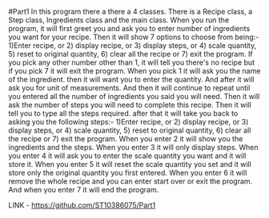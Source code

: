#Part1
In this program there a there a 4 classes. 
There is a Recipe class, a Step class, Ingredients class and the main class. 
When you run the program, it will first greet you and ask you to enter number of ingredients you want for your recipe. 
Then it will show 7 options to choose from being:- 
1)Enter recipe, or 2) display recipe, or 3) display steps, or 4) scale quantity, 5) reset to original quantity, 6) clear all the recipe or 7) exit the program. 
If you pick any other number other than 1, it will tell you there's no recipe but if you pick 7 it will exit the program.
When you pick 1 it will ask you the name of the ingredient. then it will want you to enter the quantity.
And after it will ask you for unit of measurements.
And then it will continue to repeat until you entered all the number of ingredients you said you will need.
Then it will ask the number of steps you will need to complete this recipe. 
Then it will tell you to type all the steps required.
after that it will take you back to asking you the following steps:- 
1)Enter recipe, or 2) display recipe, or 3) display steps, or 4) scale quantity, 5) reset to original quantity, 6) clear all the recipe or 7) exit the program.
When you enter 2 it will show you the ingredients and the steps. 
When you enter 3 it will only display steps. 
When you enter 4 it will ask you to enter the scale quantity you want and it will store it. 
When you enter 5 it will reset the scale quantity you set and it will store only the original quantity you first entered. 
When you enter 6 it will remove the whole recipe and you can enter start over or exit the program.
And when you enter 7 it will end the program.

LINK - https://github.com/ST10386075/Part1
